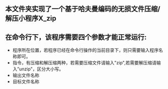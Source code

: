 <!--
 * @Author: Kaixu Chen   Moondok
 * @Date: 2022-04-23 00:04:44
 * @LastEditTime: 2022-04-23 00:36:55
 * @Description: 
-->
## 本文件夹实现了一个基于哈夫曼编码的无损文件压缩/解压小程序X_zip
## 在命令行下，该程序需要四个参数才能正常运行:
+ 程序所在位置，若程序已经在命令行操作的当前目录下，则只需要输入程序名称即可。
+ 指令，有压缩和解压缩两种，若需要压缩文件请输入"zip",若需要解压缩请输入”unzip"，区分大小写。
+ 输出文件名称
+ 目标文件名称